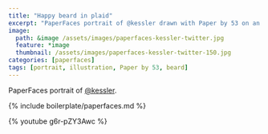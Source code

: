 ```yaml
---
title: "Happy beard in plaid"
excerpt: "PaperFaces portrait of @kessler drawn with Paper by 53 on an iPad."
image: 
  path: &image /assets/images/paperfaces-kessler-twitter.jpg 
  feature: *image
  thumbnail: /assets/images/paperfaces-kessler-twitter-150.jpg
categories: [paperfaces]
tags: [portrait, illustration, Paper by 53, beard]
---
```


PaperFaces portrait of [@kessler](https://twitter.com/kessler).

{% include boilerplate/paperfaces.md %}

{% youtube g6r-pZY3Awc %}
